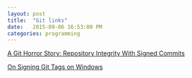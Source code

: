 ```yaml
---
layout: post
title:  "Git links"
date:   2015-09-06 16:53:00 PM
categories: programming
---
```


[A Git Horror Story: Repository Integrity With Signed Commits](http://mikegerwitz.com/papers/git-horror-story)

[On Signing Git Tags on Windows](http://dllhell.net/2012/03/30/on-signing-git-tags-on-windows/)
